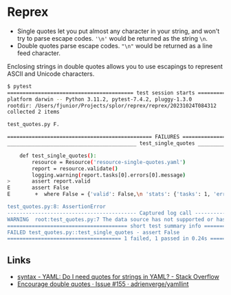 # Reprex

- Single quotes let you put almost any character in your string, and won't try to parse escape codes. `'\n'` would be returned as the string `\n`.
- Double quotes parse escape codes. `"\n"` would be returned as a line feed character.

Enclosing strings in double quotes allows you to use escapings to represent ASCII and Unicode characters.

```bash
$ pytest
========================================= test session starts ==========================================
platform darwin -- Python 3.11.2, pytest-7.4.2, pluggy-1.3.0
rootdir: /Users/fjunior/Projects/splor/reprex/reprex/20231024T084312
collected 2 items                                                                                      

test_quotes.py F.                                                                                [100%]

=============================================== FAILURES ===============================================
__________________________________________ test_single_quotes __________________________________________

    def test_single_quotes():
        resource = Resource('resource-single-quotes.yaml')
        report = resource.validate()
        logging.warning(report.tasks[0].errors[0].message)
>       assert report.valid
E       assert False
E        +  where False = {'valid': False,\n 'stats': {'tasks': 1, 'errors': 1, 'warnings': 0, 'seconds': 0.002},\n 'warnings': [],\n 'errors': [],...g',\n                        'tags': [],\n                        'note': '"delimiter" must be a 1-character string'}]}]}.valid

test_quotes.py:8: AssertionError
------------------------------------------ Captured log call -------------------------------------------
WARNING  root:test_quotes.py:7 The data source has not supported or has inconsistent contents: "delimiter" must be a 1-character string
======================================= short test summary info ========================================
FAILED test_quotes.py::test_single_quotes - assert False
===================================== 1 failed, 1 passed in 0.24s ======================================
```

## Links

- [syntax - YAML: Do I need quotes for strings in YAML? - Stack Overflow](https://stackoverflow.com/questions/19109912/yaml-do-i-need-quotes-for-strings-in-yaml)
- [Encourage double quotes · Issue #155 · adrienverge/yamllint](https://github.com/adrienverge/yamllint/issues/155)